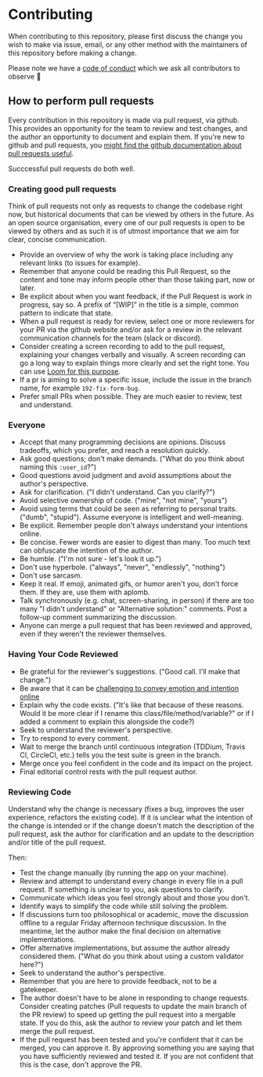 # Contributing

When contributing to this repository, please first discuss the change you wish
to make via issue, email, or any other method with the maintainers of this repository
before making a change.

Please note we have a [code of conduct](./CODE_OF_CONDUCT.md) which we ask
all contributors to observe 🙏

## How to perform pull requests

Every contribution in this repository is made via pull request, via github. This
provides an opportunity for the team to review and test changes, and the author
an opportunity to document and explain them. If you're new to github and pull
requests, you [might find the github documentation about pull requests useful](https://docs.github.com/en/pull-requests/collaborating-with-pull-requests/proposing-changes-to-your-work-with-pull-requests/about-pull-requests).

Succcessful pull requests do both well.

### Creating good pull requests

Think of pull requests not only as requests to change the codebase right now,
but historical documents that can be viewed by others in the future. As an open
source organisation, every one of our pull requests is open to be viewed by others
and as such it is of utmost importance that we aim for clear, concise communication.

- Provide an overview of why the work is taking place including any relevant links
  (to issues for example).
- Remember that anyone could be reading this Pull Request, so the content and tone
  may inform people other than those taking part, now or later.
- Be explicit about when you want feedback, if the Pull Request is work in progress,
  say so. A prefix of “[WIP]” in the title is a simple, common pattern to indicate
  that state.
- When a pull request is ready for review, select one or more reviewers for your PR
  via the github website and/or ask for a review in the relevant communication channels
  for the team (slack or discord).
- Consider creating a screen recording to add to the pull request, explaining your
  changes verbally and visually. A screen recording can go a long way to explain
  things more clearly and set the right tone. You can use [Loom for this purpose](https://www.loom.com/).
- If a pr is aiming to solve a specific issue, include the issue in the branch name,
  for example `192-fix-form-bug`.
- Prefer small PRs when possible. They are much easier to review, test and understand.

### Everyone

- Accept that many programming decisions are opinions. Discuss tradeoffs, which
  you prefer, and reach a resolution quickly.
- Ask good questions; don't make demands. ("What do you think about naming this
  `:user_id`?")
- Good questions avoid judgment and avoid assumptions about the author's
  perspective.
- Ask for clarification. ("I didn't understand. Can you clarify?")
- Avoid selective ownership of code. ("mine", "not mine", "yours")
- Avoid using terms that could be seen as referring to personal traits. ("dumb",
  "stupid"). Assume everyone is intelligent and well-meaning.
- Be explicit. Remember people don't always understand your intentions online.
- Be concise. Fewer words are easier to digest than many. Too much text can
  obfuscate the intention of the author.
- Be humble. ("I'm not sure - let's look it up.")
- Don't use hyperbole. ("always", "never", "endlessly", "nothing")
- Don't use sarcasm.
- Keep it real. If emoji, animated gifs, or humor aren't you, don't force them.
  If they are, use them with aplomb.
- Talk synchronously (e.g. chat, screen-sharing, in person) if there are too
  many "I didn't understand" or "Alternative solution:" comments. Post a
  follow-up comment summarizing the discussion.
- Anyone can merge a pull request that has been reviewed and approved, even if
  they weren't the reviewer themselves.

### Having Your Code Reviewed

- Be grateful for the reviewer's suggestions. ("Good call. I'll make that
  change.")
- Be aware that it can be [challenging to convey emotion and intention online]
- Explain why the code exists. ("It's like that because of these reasons. Would
  it be more clear if I rename this class/file/method/variable?" or if I added
  a comment to explain this alongside the code?)
- Seek to understand the reviewer's perspective.
- Try to respond to every comment.
- Wait to merge the branch until continuous integration (TDDium, Travis CI,
  CircleCI, etc.) tells you the test suite is green in the branch.
- Merge once you feel confident in the code and its impact on the project.
- Final editorial control rests with the pull request author.

[challenging to convey emotion and intention online]: https://thoughtbot.com/blog/empathy-online

### Reviewing Code

Understand why the change is necessary (fixes a bug, improves the user
experience, refactors the existing code). If it is unclear what the intention
of the change is intended or if the change doesn't match the description of the
pull request, ask the author for clarification and an update to the description
and/or title of the pull request.

Then:

- Test the change manually (by running the app on your machine).
- Review and attempt to understand every change in every file in a pull request.
  If something is unclear to you, ask questions to clarify.
- Communicate which ideas you feel strongly about and those you don't.
- Identify ways to simplify the code while still solving the problem.
- If discussions turn too philosophical or academic, move the discussion offline
  to a regular Friday afternoon technique discussion. In the meantime, let the
  author make the final decision on alternative implementations.
- Offer alternative implementations, but assume the author already considered
  them. ("What do you think about using a custom validator here?")
- Seek to understand the author's perspective.
- Remember that you are here to provide feedback, not to be a gatekeeper.
- The author doesn't have to be alone in responding to change requests. Consider
  creating patches (Pull requests to update the main branch of the PR review) to
  speed up getting the pull request into a mergable state. If you do this, ask the
  author to review your patch and let them merge the pull request.
- If the pull request has been tested and you're confident that it can be merged,
  you can approve it. By approving something you are saying that you have sufficiently
  reviewed and tested it. If you are not confident that this is the case, don't approve
  the PR.
